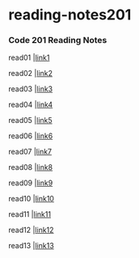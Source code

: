 # reading-notes201

### Code 201 Reading Notes



 read01 |[link1](/read01.md)
 
 read02 |[link2](/read02.md)
 
 read03 |[link3](/read03.md)
 
 read04 |[link4](/read04.md)
 
  read05 |[link5](/read05.md)
  
  read06 |[link6](/read06.md)
  
  read07 |[link7](/read07.md)
  
  read08 |[link8](/read08.md)
  
  read09 |[link9](/read09.md)
  
   read10 |[link10](/read10.md)
  
  read11 |[link11](/read11.md)
  
  read12 |[link12](/read12.md)
  
  read13 |[link13](/read13.md)
 






